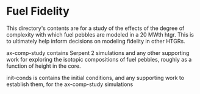 # Fuel Fidelity

This directory's contents are for a study of the effects of the degree of complexity with which fuel pebbles are modeled in a 20 MWth htgr.  This is to ultimately help inform decisions on modeling fidelity in other HTGRs.

ax-comp-study contains Serpent 2 simulations and any other supporting work for exploring the isotopic compositions of fuel pebbles, roughly as a function of height in the core.

init-conds is contains the initial conditions, and any supporting work to establish them, for the ax-comp-study simulations
